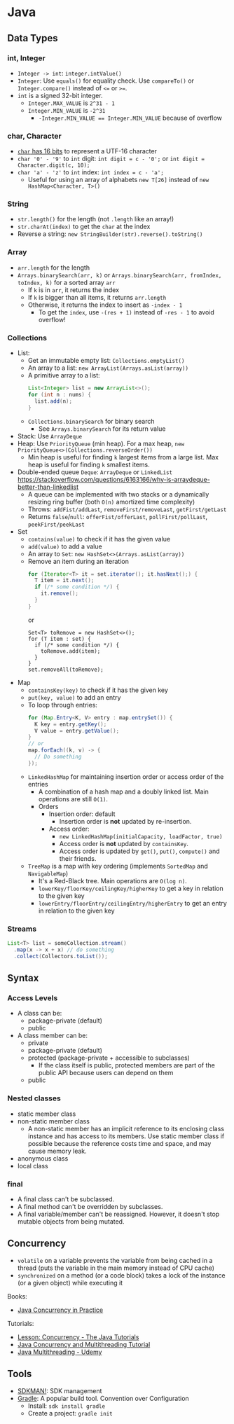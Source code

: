 # Java

## Data Types

### int, Integer

- `Integer -> int`: `integer.intValue()`
- `Integer`: Use `equals()` for equality check. Use `compareTo()` or `Integer.compare()` instead of `<=` or `>=`.
- `int` is a signed 32-bit integer.
  - `Integer.MAX_VALUE` is `2^31 - 1`
  - `Integer.MIN_VALUE` is `-2^31`
    - `-Integer.MIN_VALUE == Integer.MIN_VALUE` because of overflow

### char, Character

- [`char` has 16 bits](https://docs.oracle.com/javase/tutorial/i18n/text/unicode.html) to represent a UTF-16 character
- `char '0' - '9'` to `int` digit: `int digit = c - '0';` or `int digit = Character.digit(c, 10);`
- `char 'a' - 'z'` to `int` index: `int index = c - 'a';`
  - Useful for using an array of alphabets `new T[26]` instead of `new HashMap<Character, T>()`

### String

- `str.length()` for the length (not `.length` like an array!)
- `str.charAt(index)` to get the `char` at the index
- Reverse a string: `new StringBuilder(str).reverse().toString()`

### Array

- `arr.length` for the length
- `Arrays.binarySearch(arr, k)` or `Arrays.binarySearch(arr, fromIndex, toIndex, k)` for a sorted array `arr`
  - If `k` is in `arr`, it returns the index
  - If `k` is bigger than all items, it returns `arr.length`
  - Otherwise, it returns the index to insert as `-index - 1`
    - To get the `index`, use `-(res + 1)` instead of `-res - 1` to avoid overflow!

### Collections

- List:
  - Get an immutable empty list: `Collections.emptyList()`
  - An array to a list: `new ArrayList(Arrays.asList(array))`
  - A primitive array to a list:
    ```java
    List<Integer> list = new ArrayList<>();
    for (int n : nums) {
      list.add(n);
    }
    ```
  - `Collections.binarySearch` for binary search
    - See `Arrays.binarySearch` for its return value
- Stack: Use `ArrayDeque`
- Heap: Use `PriorityQueue` (min heap). For a max heap, `new PriorityQueue<>(Collections.reverseOrder())`
  - Min heap is useful for finding `k` largest items from a large list. Max heap is useful for finding `k` smallest items.
- Double-ended queue `Deque`: `ArrayDeque` or `LinkedList` https://stackoverflow.com/questions/6163166/why-is-arraydeque-better-than-linkedlist
  - A queue can be implemented with two stacks or a dynamically resizing ring buffer (both `O(n)` amortized time complexity)
  - Throws: `addFist/addLast`, `removeFirst/removeLast`, `getFirst/getLast`
  - Returns `false`/`null`: `offerFist/offerLast`, `pollFirst/pollLast`, `peekFirst/peekLast`
- Set
  - `contains(value)` to check if it has the given value
  - `add(value)` to add a value
  - An array to `Set`: `new HashSet<>(Arrays.asList(array))`
  - Remove an item during an iteration
    ```java
    for (Iterator<T> it = set.iterator(); it.hasNext();) {
      T item = it.next();
      if (/* some condition */) {
        it.remove();
      }
    }
    ```
    or
    ```
    Set<T> toRemove = new HashSet<>();
    for (T item : set) {
      if (/* some condition */) {
        toRemove.add(item);
      }
    }
    set.removeAll(toRemove);
    ```
- Map
  - `containsKey(key)` to check if it has the given key
  - `put(key, value)` to add an entry
  - To loop through entries:
    ```java
    for (Map.Entry<K, V> entry : map.entrySet()) {
      K key = entry.getKey();
      V value = entry.getValue();
    }
    // or
    map.forEach((k, v) -> {
      // Do something
    });
    ```
  - `LinkedHashMap` for maintaining insertion order or access order of the entries
    - A combination of a hash map and a doubly linked list. Main operations are still `O(1)`.
    - Orders
      - Insertion order: default
        - Insertion order is **not** updated by re-insertion.
      - Access order:
        - `new LinkedHashMap(initialCapacity, loadFactor, true)`
        - Access order is **not** updated by `containsKey`.
        - Access order is updated by `get()`, `put()`, `compute()` and their friends.
  - `TreeMap` is a map with key ordering (implements `SortedMap` and `NavigableMap`)
    - It's a Red-Black tree. Main operations are `O(log n)`.
    - `lowerKey/floorKey/ceilingKey/higherKey` to get a key in relation to the given key
    - `lowerEntry/floorEntry/ceilingEntry/higherEntry` to get an entry in relation to the given key

### Streams

```java
List<T> list = someCollection.stream()
  .map(x -> x + x) // do something
  .collect(Collectors.toList());
```

## Syntax

### Access Levels

- A class can be:
  - package-private (default)
  - public
- A class member can be:
  - private
  - package-private (default)
  - protected (package-private + accessible to subclasses)
    - If the class itself is public, protected members are part of the public API because users can depend on them
  - public

### Nested classes

- static member class
- non-static member class
  - A non-static member has an implicit reference to its enclosing class instance and has access to its members. Use static member class if possible because the reference costs time and space, and may cause memory leak.
- anonymous class
- local class

### final

- A final class can't be subclassed.
- A final method can't be overridden by subclasses.
- A final variable/member can't be reassigned. However, it doesn't stop mutable objects from being mutated.

## Concurrency

- `volatile` on a variable prevents the variable from being cached in a thread (puts the variable in the main memory instead of CPU cache)
- `synchronized` on a method (or a code block) takes a lock of the instance (or a given object) while executing it

Books:

- [Java Concurrency in Practice](http://jcip.net/)

Tutorials:

- [Lesson: Concurrency - The Java Tutorials](https://docs.oracle.com/javase/tutorial/essential/concurrency/)
- [Java Concurrency and Multithreading Tutorial](http://tutorials.jenkov.com/java-concurrency/index.html)
- [Java Multithreading - Udemy](https://www.udemy.com/java-multithreading/)

## Tools

- [SDKMAN!](https://sdkman.io/): SDK management
- [Gradle](https://gradle.org/): A popular build tool. Convention over Configuration
  - Install: `sdk install gradle`
  - Create a project: `gradle init`
